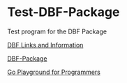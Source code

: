 # Test-DBF-Package
Test program for the DBF Package

[DBF Links and Information](https://github.com/Com1Software/Test-DBF-Package/wiki/Test-DBF-Package)

[DBF-Package](https://github.com/Com1Software/DBF-Package)

[Go Playground for Programmers](https://github.com/Com1Software/Go-Playground-for-Programmers)
